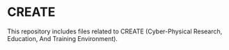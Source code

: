 # CREATE
This repository includes files related to CREATE (Cyber-Physical Research, Education, And Training Environment). 
